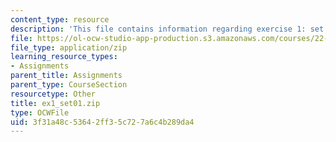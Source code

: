 ```yaml
---
content_type: resource
description: 'This file contains information regarding exercise 1: set 1 numbers (ZIP).'
file: https://ol-ocw-studio-app-production.s3.amazonaws.com/courses/22-15-essential-numerical-methods-fall-2014/3f31a48c53642ff35c727a6c4b289da4_ex1_set01.zip
file_type: application/zip
learning_resource_types:
- Assignments
parent_title: Assignments
parent_type: CourseSection
resourcetype: Other
title: ex1_set01.zip
type: OCWFile
uid: 3f31a48c-5364-2ff3-5c72-7a6c4b289da4
---
```

